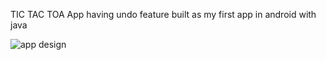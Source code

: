 TIC TAC TOA App having undo feature built as my first app in android with java

![app design](https://github.com/AwaisOem/tictactoe_android_java/app.jpg)
